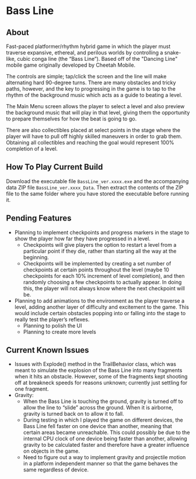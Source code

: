 # Bass Line

## About
Fast-paced platformer/rhythm hybrid game in which the player must traverse expansive, ethereal, and perilous worlds by controlling a snake-like, cubic conga line (the “Bass Line”). Based off of the "Dancing Line" mobile game originally developed by Cheetah Mobile.

The controls are simple; tap/click the screen and the line will make alternating hard 90-degree turns. There are many obstacles and tricky paths, however, and the key to progressing in the game is to tap to the rhythm of the background music which acts as a guide to beating a level.

The Main Menu screen allows the player to select a level and also preview the background music that will play in that level, giving them the opportunity to prepare themselves for how the beat is going to go. 

There are also collectibles placed at select points in the stage where the player will have to pull off highly skilled maneuvers in order to grab them. Obtaining all collectibles and reaching the goal would represent 100% completion of a level.

## How To Play Current Build
Download the executable file `BassLine_ver.xxxx.exe` and the accompanying data ZIP file `BassLine_ver.xxxx_Data`. Then extract the contents of the ZIP file to the same folder where you have stored the executable before running it.

## Pending Features
- Planning to implement checkpoints and progress markers in the stage to show the player how far they have progressed in a level.
	- Checkpoints will give players the option to restart a level from a particular point if they die, rather than starting all the way at the beginning.
	- Checkpoints will be implemented by creating a set number of checkpoints at certain points throughout the level (maybe 10 checkpoints for each 10% increment of level completion), and then randomly choosing a few checkpoints to actually appear. In doing this, the player will not always know where the next checkpoint will be.
- Planning to add animations to the environment as the player traverse a level, adding another layer of difficulty and excitement to the game. This would include certain obstacles popping into or falling into the stage to really test the player’s reflexes.
	- Planning to polish the UI
	- Planning to create more levels

## Current Known Issues
- Issues with Explode() method in the TrailBehavior class, which was meant to simulate the explosion of the Bass Line into many fragments when it hits an obstacle. However, some of the fragments kept shooting off at breakneck speeds for reasons unknown; currently just settling for one fragment.
- Gravity:
	- When the Bass Line is touching the ground, gravity is turned off to allow the line to “slide” across the ground. When it is airborne, gravity is turned back on to allow it to fall.
	- During testing in which I played the game on different devices, the Bass Line fell faster on one device than another, meaning that certain areas became unreachable. This could possibly be due to the internal CPU clock of one device being faster than another, allowing gravity to be calculated faster and therefore have a greater influence on objects in the game.
	- Need to figure out a way to implement gravity and projectile motion in a platform independent manner so that the game behaves the same regardless of device.
